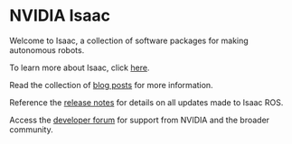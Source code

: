# NVIDIA Isaac

Welcome to Isaac, a collection of software packages for making autonomous robots.

To learn more about Isaac, click [here](https://developer.nvidia.com/isaac-sdk).

Read the collection of [blog posts](https://github.com/NVIDIA-ISAAC/.github/blob/main/profile/blog-posts.md) for more information.

Reference the [release notes](https://github.com/NVIDIA-ISAAC/.github/blob/main/profile/release-notes.md) for details on all updates made to Isaac ROS.

Access the [developer forum](https://forums.developer.nvidia.com/c/agx-autonomous-machines/isaac/67) for support from NVIDIA and the broader community.
